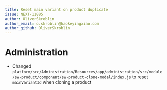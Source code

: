 ```yaml
---
title: Reset main variant on product duplicate
issue: NEXT-11885
author: OliverSkroblin
author_email: o.skroblin@haokeyingxiao.com 
author_github: OliverSkroblin
---
```

# Administration
* Changed `platform/src/Administration/Resources/app/administration/src/module/sw-product/component/sw-product-clone-modal/index.js` to reset `mainVariantId` when cloning a product

